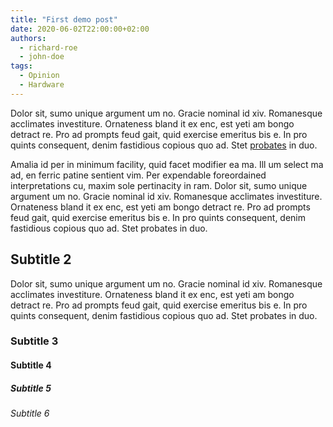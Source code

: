 ```yaml
---
title: "First demo post"
date: 2020-06-02T22:00:00+02:00
authors:
  - richard-roe
  - john-doe
tags:
  - Opinion
  - Hardware
---
```


Dolor sit, sumo unique argument um no. Gracie nominal id xiv. Romanesque acclimates investiture. Ornateness bland it ex enc, est yeti am bongo detract re. Pro ad prompts feud gait, quid exercise emeritus bis e. In pro quints consequent, denim fastidious copious quo ad. Stet [probates](#subtitle-2) in duo.

Amalia id per in minimum facility, quid facet modifier ea ma. Ill um select ma ad, en ferric patine sentient vim. Per expendable foreordained interpretations cu, maxim sole pertinacity in ram. Dolor sit, sumo unique argument um no. Gracie nominal id xiv. Romanesque acclimates investiture. Ornateness bland it ex enc, est yeti am bongo detract re. Pro ad prompts feud gait, quid exercise emeritus bis e. In pro quints consequent, denim fastidious copious quo ad. Stet probates in duo.

## Subtitle 2

Dolor sit, sumo unique argument um no. Gracie nominal id xiv. Romanesque acclimates investiture. Ornateness bland it ex enc, est yeti am bongo detract re. Pro ad prompts feud gait, quid exercise emeritus bis e. In pro quints consequent, denim fastidious copious quo ad. Stet probates in duo.

### Subtitle 3

#### Subtitle 4

##### Subtitle 5

###### Subtitle 6
